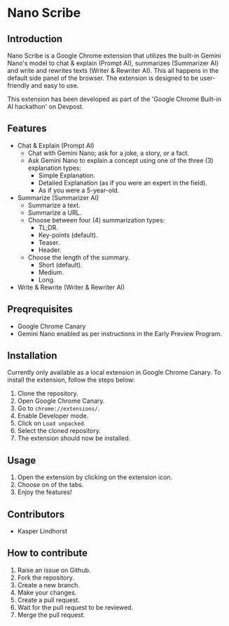 # Nano Scribe
## Introduction
Nano Scribe is a Google Chrome extension that utilizes the built-in Gemini Nano's model to chat & explain (Prompt AI),
summarizes (Summarizer AI) and write and rewrites texts (Writer & Rewriter AI). This all happens in the default
side panel of the browser. The extension is designed to be user-friendly and easy to use.

This extension has been developed as part of the 'Google Chrome Built-in AI hackathon' on Devpost.

## Features
- Chat & Explain (Prompt AI)
  - Chat with Gemini Nano; ask for a joke, a story, or a fact.
  - Ask Gemini Nano to explain a concept using one of the three (3) explanation types:
    - Simple Explanation.
    - Detailed Explanation (as if you were an expert in the field).
    - As if you were a 5-year-old.
- Summarize (Summarizer AI)
    - Summarize a text.
    - Summarize a URL.
    - Choose between four (4) summarization types:
      - TL;DR.
      - Key-points (default).
      - Teaser.
      - Header.
    - Choose the length of the summary.
      - Short (default).
      - Medium.
      - Long.
- Write & Rewrite (Writer & Rewriter AI)

## Preqrequisites
- Google Chrome Canary
- Gemini Nano enabled as per instructions in the Early Preview Program.

## Installation
Currently only available as a local extension in Google Chrome Canary. To install the extension, follow the steps below:

1. Clone the repository.
2. Open Google Chrome Canary.
3. Go to `chrome://extensions/`.
4. Enable Developer mode.
5. Click on `Load unpacked`.
6. Select the cloned repository.
7. The extension should now be installed.

## Usage
1. Open the extension by clicking on the extension icon.
2. Choose on of the tabs.
3. Enjoy the features!

## Contributors
- Kasper Lindhorst

## How to contribute
1. Raise an issue on Github.
2. Fork the repository.
3. Create a new branch.
4. Make your changes.
5. Create a pull request.
6. Wait for the pull request to be reviewed.
7. Merge the pull request.
